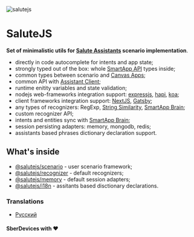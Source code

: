 ![salutejs](https://user-images.githubusercontent.com/982072/112627725-0606e400-8e43-11eb-86ef-a9e2fdcfc465.png)

# SaluteJS

__Set of minimalistic utils for [Salute Assistants](https://sber.ru/salute) scenario implementation__.

- directly in code autocomplete for intents and app state;
- strongly typed out of the box: whole [SmartApp API](https://developer.sberdevices.ru/docs/ru/developer_tools/amp/smartappapi_description_and_guide) types inside;
- common types between scenario and [Canvas Apps](https://developer.sberdevices.ru/docs/ru/methodology/research/canvasapp);
- common API with [Assistant Client](https://github.com/sberdevices/assistant-client);
- runtime enitity variables and state validation;
- nodejs web-frameworks integration support: [expressjs](https://github.com/expressjs), [hapi](https://github.com/hapijs/hapi), [koa](https://github.com/koajs/koa);
- client frameworks integration support: [NextJS](https://github.com/vercel/next.js), [Gatsby](https://github.com/gatsbyjs);
- any types of recognizers: RegExp, [String Similarity](https://en.wikipedia.org/wiki/S%C3%B8rensen%E2%80%93Dice_coefficient), [SmartApp Brain](https://developer.sberdevices.ru/docs/ru/developer_tools/ide/platform_ux/nlu_core_caila/nlu_core_caila);
- custom recognizer API;
- intents and entities sync with [SmartApp Brain](https://developer.sberdevices.ru/docs/ru/developer_tools/ide/platform_ux/nlu_core_caila/nlu_core_caila);
- session persisting adapters: memory, mongodb, redis;
- assistants based phrases dictionary declaration support.


## What's inside

- [@salutejs/scenario](https://github.com/sberdevices/salutejs/tree/master/packages/scenario) - user scenario framework;
- [@salutejs/recognizer](https://github.com/sberdevices/salutejs/tree/master/packages/recognizer) - default recognizers;
- [@salutejs/memory](https://github.com/sberdevices/salutejs/tree/master/packages/memory) - default session adapters;
- [@salutejs/i18n](https://github.com/sberdevices/salutejs/tree/master/packages/i18n) - assitants based disctionary declarations.

### Translations

- [Русский](https://github.com/sberdevices/salutejs/blob/master/README.ru.md)

#### SberDevices with :heart:
